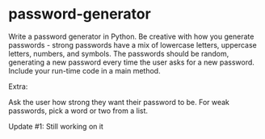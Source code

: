 # password-generator
 
Write a password generator in Python. Be creative with how you generate passwords - strong passwords have a mix of lowercase letters, uppercase letters, numbers, and symbols. The passwords should be random, generating a new password every time the user asks for a new password. Include your run-time code in a main method.

Extra:

Ask the user how strong they want their password to be. For weak passwords, pick a word or two from a list.

Update #1: Still working on it